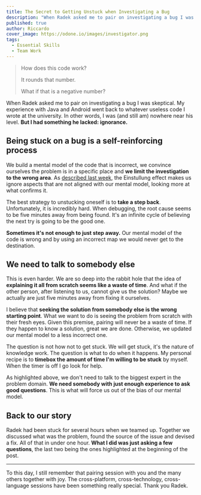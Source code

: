 ```yaml
---
title: The Secret to Getting Unstuck when Investigating a Bug
description: "When Radek asked me to pair on investigating a bug I was skeptical. But I had something he lacked: ignorance."
published: true
author: Riccardo
cover_image: https://odone.io/images/investigator.png
tags:
  - Essential Skills
  - Team Work
---
```


> How does this code work?
>
> It rounds that number.
>
> What if that is a negative number?

When Radek asked me to pair on investigating a bug I was skeptical. My experience with Java and Android went back to whatever useless code I wrote at the university. In other words, I was (and still am) nowhere near his level. **But I had something he lacked: ignorance.**

## Being stuck on a bug is a self-reinforcing process

We build a mental model of the code that is incorrect, we convince ourselves the problem is in a specific place and **we limit the investigation to the wrong area**. As [described last week](https://odone.io/posts/2020-06-26-why-good-solutions-block-better-ones/), the Einstullung effect makes us ignore aspects that are not aligned with our mental model, looking more at what confirms it.

The best strategy to unstucking oneself is to **take a step back**. Unfortunately, it is incredibly hard. When debugging, the root cause seems to be five minutes away from being found. It's an infinite cycle of believing the next try is going to be the good one.

**Sometimes it's not enough to just step away.** Our mental model of the code is wrong and by using an incorrect map we would never get to the destination.

## We need to talk to somebody else

This is even harder. We are so deep into the rabbit hole that the idea of **explaining it all from scratch seems like a waste of time**. And what if the other person, after listening to us, cannot give us the solution? Maybe we actually are just five minutes away from fixing it ourselves.

I believe that **seeking the solution from somebody else is the wrong starting point**. What we want to do is seeing the problem from scratch with their fresh eyes. Given this premise, pairing will never be a waste of time. If they happen to know a solution, great we are done. Otherwise, we updated our mental model to a less incorrect one.

The question is not how not to get stuck. We will get stuck, it's the nature of knowledge work. The question is what to do when it happens. My personal recipe is to **timebox the amount of time I'm willing to be stuck** by myself. When the timer is off I go look for help.

As highlighted above, we don't need to talk to the biggest expert in the problem domain. **We need somebody with just enough experience to ask good questions**. This is what will force us out of the bias of our mental model.

## Back to our story

Radek had been stuck for several hours when we teamed up. Together we discussed what was the problem, found the source of the issue and devised a fix. All of that in under one hour. **What I did was just asking a few questions**, the last two being the ones highlighted at the beginning of the post.

---

To this day, I still remember that pairing session with you and the many others together with joy. The cross-platform, cross-technology, cross-language sessions have been something really special. Thank you Radek.
